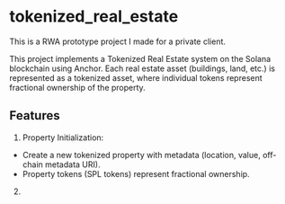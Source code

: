 # tokenized_real_estate
This is a RWA prototype project I made for a private client.

This project implements a Tokenized Real Estate system on the Solana blockchain using Anchor. Each real estate asset (buildings, land, etc.) is represented as a tokenized asset, where individual tokens represent fractional ownership of the property.

## Features
1. Property Initialization:
- Create a new tokenized property with metadata (location, value, off-chain metadata URI).
- Property tokens (SPL tokens) represent fractional ownership.
2. 
   
   


